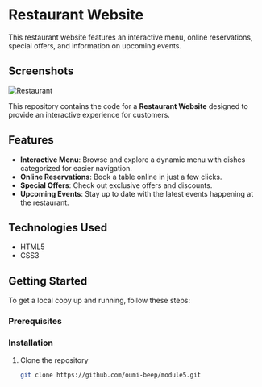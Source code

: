 # Restaurant Website

This restaurant website features an interactive menu, online reservations, special offers, and information on upcoming events.
## Screenshots

![Restaurant](https://github.com/user-attachments/assets/7730f7ce-ae9e-411c-9372-20de66d4ae80)

This repository contains the code for a **Restaurant Website** designed to provide an interactive experience for customers.

## Features

- **Interactive Menu**: Browse and explore a dynamic menu with dishes categorized for easier navigation.
- **Online Reservations**: Book a table online in just a few clicks.
- **Special Offers**: Check out exclusive offers and discounts.
- **Upcoming Events**: Stay up to date with the latest events happening at the restaurant.

## Technologies Used

- HTML5
- CSS3

## Getting Started

To get a local copy up and running, follow these steps:

### Prerequisites


### Installation

1. Clone the repository
   ```bash
   git clone https://github.com/oumi-beep/module5.git

